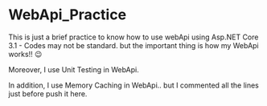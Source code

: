 # WebApi_Practice

This is just a brief practice to know how to use webApi using Asp.NET Core 3.1 - Codes may not be standard. but the important thing is how my WebApi works!! 😉

Moreover, I use Unit Testing in WebApi.

In addition, I use Memory Caching in WebApi.. but I commented all the lines just before push it here.
 
